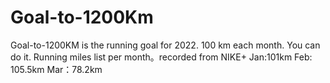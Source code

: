 # Goal-to-1200Km
Goal-to-1200KM is the running goal for 2022. 100 km each month. You can do it.
Running miles list per month。recorded from NIKE+
Jan:101km
Feb: 105.5km
Mar：78.2km
